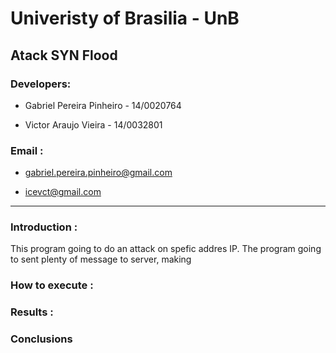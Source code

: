 # Univeristy of Brasilia - UnB

## 

## Atack SYN Flood

### Developers:

- Gabriel Pereira Pinheiro - 14/0020764

- Victor Araujo Vieira - 14/0032801

### Email :

- gabriel.pereira.pinheiro@gmail.com

- icevct@gmail.com

__________________________________________________________________________________________________________________________________________


### Introduction :

This program going to do an attack on spefic addres IP. The program going to sent plenty of message to server, making 


### How to execute :


### Results :


### Conclusions
